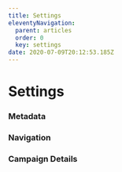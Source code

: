 ```yaml
---
title: Settings
eleventyNavigation:
  parent: articles
  order: 0
  key: settings
date: 2020-07-09T20:12:53.185Z
---
```

# Settings

### Metadata

### Navigation

### Campaign Details